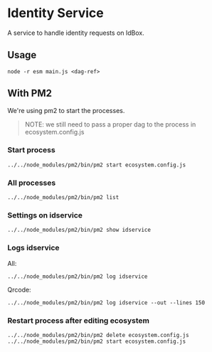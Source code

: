 # Identity Service

A service to handle identity requests on IdBox.

## Usage

```
node -r esm main.js <dag-ref>
```

## With PM2

We're using pm2 to start the processes.

> NOTE: we still need to pass a proper dag to the process in ecosystem.config.js

### Start process
```
../../node_modules/pm2/bin/pm2 start ecosystem.config.js
```

### All processes
```
../../node_modules/pm2/bin/pm2 list
```

### Settings on idservice
```
../../node_modules/pm2/bin/pm2 show idservice
```

### Logs idservice
All:
```
../../node_modules/pm2/bin/pm2 log idservice
```

Qrcode:
```
../../node_modules/pm2/bin/pm2 log idservice --out --lines 150
```

### Restart process after editing ecosystem
```
../../node_modules/pm2/bin/pm2 delete ecosystem.config.js
../../node_modules/pm2/bin/pm2 start ecosystem.config.js
```
